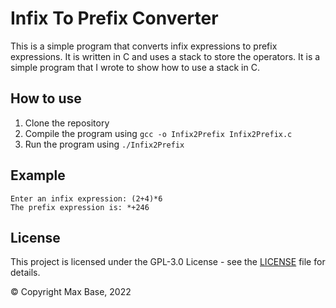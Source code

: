 # Infix To Prefix Converter

This is a simple program that converts infix expressions to prefix expressions. It is written in C and uses a stack to store the operators. It is a simple program that I wrote to show how to use a stack in C.

## How to use

1. Clone the repository
2. Compile the program using `gcc -o Infix2Prefix Infix2Prefix.c`
3. Run the program using `./Infix2Prefix`

## Example

```
Enter an infix expression: (2+4)*6
The prefix expression is: *+246
```

## License

This project is licensed under the GPL-3.0 License - see the [LICENSE](LICENSE) file for details.

© Copyright Max Base, 2022
